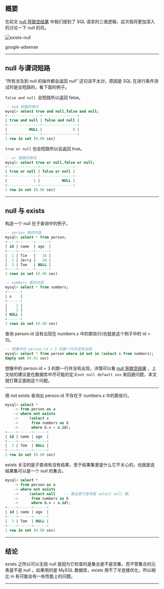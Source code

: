 ## 概要
在前文 [null 导致空结果](/blogs/119435262) 中我们提到了 SQL 语言的三值逻辑，这次我将更加深入的讨论一下 null 的坑。

![exists-null](static/2020-26/sqlpy-null.jpg)

google-adsense

---

## null 与谓词短路
“所有涉及到 null 的操作都会返回 null” 这句话不太对，原因是 SQL 在进行条件测试时是会短路的，看下面的例子。

`false and null `会短路所以返回 false。
```sql
-- and 短路的情况
mysql> select true and null,false and null;
+---------------+----------------+
| true and null | false and null |
+---------------+----------------+
|          NULL |              0 |
+---------------+----------------+
1 row in set (0.00 sec)
```
`true or null` 也会短路所以会返回 true。
```sql
-- or 短路的情况
mysql> select true or null,false or null;
+--------------+---------------+
| true or null | false or null |
+--------------+---------------+
|            1 |          NULL |
+--------------+---------------+
1 row in set (0.00 sec)
```

---

## null 与 exists
构造一个 null 在子查询中的例子。
```sql
-- person 表的内容
mysql> select * from person;
+----+-------+------+
| id | name  | age  |
+----+-------+------+
|  1 | Tim   |   16 |
|  2 | Jerry |   20 |
|  3 | Tom   | NULL |
+----+-------+------+
3 rows in set (0.00 sec)

-- numbers 表的内容
mysql> select * from numbers;
+------+
| x    |
+------+
|    1 |
|    2 |
| NULL |
+------+
3 rows in set (0.00 sec)

```
查询 person.id 没有出现在 numbers.x 中的那些行(也就是这个例子中的 id = 3)。
```sql
-- 想像中的 person.id = 3 的那一行并没有出现，
mysql> select * from person where id not in (select x from numbers);
Empty set (0.01 sec)
```
想像中的 person.id = 3 的那一行并没有出现，详情可以看 [null 导致空结果](/blogs/119435262) ，上文给的建议是在数据库中尽可能的定义`not null default xxx` 来回避问题，本文就打算正面刚这个问题。

---

用 not exists 查询出 person.id 不存在于 numbers.x 中的那些行。
```sql
mysql> select *
    -> from person as a
    -> where not exists
    ->     (select x
    ->      from numbers as b
    ->      where b.x = a.id);  
+----+------+------+
| id | name | age  |
+----+------+------+
|  3 | Tom  | NULL |
+----+------+------+
1 row in set (0.00 sec)
```
exists 关注的是子查询有没有结果，至于结果集里是什么它不关心的，也就是说结果集可以是一个 null 的集合。
```sql
mysql> select *
    -> from person as a
    -> where not exists
    ->     (select null    -- 看这里子查询是 select null 哦。
    ->      from numbers as b
    ->      where b.x = a.id); 
+----+------+------+
| id | name | age  |
+----+------+------+
|  3 | Tom  | NULL |
+----+------+------+
1 row in set (0.00 sec)
```

---

## 结论
exists 之所以可以无视 null 是因为它检查的是集合是不是空集，而不管集合的元素是不是 null 。如果用的是 MySQL 数据库，exists 用不了半连接优化，所以相比 in 有可能会有一些性能上的问题。

---